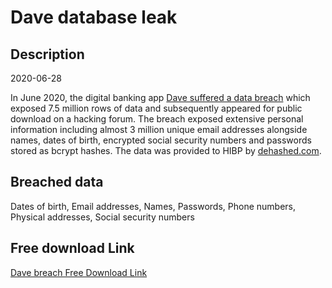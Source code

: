 # Dave database leak

## Description

2020-06-28

In June 2020, the digital banking app <a href="https://www.zdnet.com/article/tech-unicorn-dave-admits-to-security-breach-impacting-7-5-million-users/" target="_blank" rel="noopener">Dave suffered a data breach</a> which exposed 7.5 million rows of data and subsequently appeared for public download on a hacking forum. The breach exposed extensive personal information including almost 3 million unique email addresses alongside names, dates of birth, encrypted social security numbers and passwords stored as bcrypt hashes. The data was provided to HIBP by <a href="https://dehashed.com/" target="_blank" rel="noopener">dehashed.com</a>.

## Breached data

Dates of birth, Email addresses, Names, Passwords, Phone numbers, Physical addresses, Social security numbers

## Free download Link

[Dave breach Free Download Link](https://link-to.net/1229997/403.36475434994634/dynamic/?r=aHR0cHM6Ly93d3cubWVkaWFmaXJlLmNvbS92aWV3L2NiZ0tzbGtMRkgwWklwYy9kYXZlLmNvbS9maWxl)